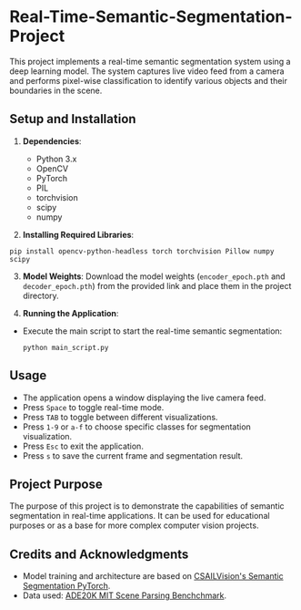 # Real-Time-Semantic-Segmentation-Project
This project implements a real-time semantic segmentation system using a deep learning model. The system captures live video feed from a camera and performs pixel-wise classification to identify various objects and their boundaries in the scene.
## Setup and Installation
1. **Dependencies**: 
   - Python 3.x
   - OpenCV
   - PyTorch
   - PIL
   - torchvision
   - scipy
   - numpy

2. **Installing Required Libraries**: 
  ```
  pip install opencv-python-headless torch torchvision Pillow numpy scipy
  ```
3. **Model Weights**: 
Download the model weights (`encoder_epoch.pth` and `decoder_epoch.pth`) from the provided link and place them in the project directory.

4. **Running the Application**:
- Execute the main script to start the real-time semantic segmentation:
  ```
  python main_script.py
  ```

## Usage
- The application opens a window displaying the live camera feed.
- Press `Space` to toggle real-time mode.
- Press `TAB` to toggle between different visualizations.
- Press `1-9` or `a-f` to choose specific classes for segmentation visualization.
- Press `Esc` to exit the application.
- Press `s` to save the current frame and segmentation result.

## Project Purpose
The purpose of this project is to demonstrate the capabilities of semantic segmentation in real-time applications. It can be used for educational purposes or as a base for more complex computer vision projects.

## Credits and Acknowledgments
- Model training and architecture are based on [CSAILVision's Semantic Segmentation PyTorch](https://github.com/CSAILVision/semantic-segmentation-pytorch/).
- Data used: [ADE20K MIT Scene Parsing Benchchmark](https://groups.csail.mit.edu/vision/datasets/ADE20K/).
